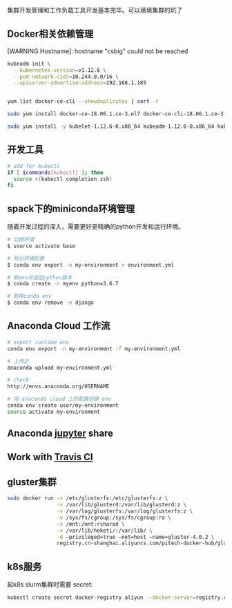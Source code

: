 集群开发管理和工作负载工具开发基本完毕。可以填填集群的坑了

## Docker相关依赖管理

[WARNING Hostname]: hostname "csbig" could not be reached

```bash
kubeadm init \
  --kubernetes-version=v1.12.6 \
  --pod-network-cidr=10.244.0.0/16 \
  --apiserver-advertise-address=192.168.1.185


yum list docker-ce-cli --showduplicates | sort -r

sudo yum install docker-ce-18.06.1.ce-3.el7 docker-ce-cli-18.06.1.ce-3.el7 containerd.io

sudo yum install -y kubelet-1.12.6-0.x86_64 kubeadm-1.12.6-0.x86_64 kubectl-1.12.6-0.x86_64
```

## 开发工具

```bash
# add for kubectl
if [ $commands[kubectl] ]; then
  source <(kubectl completion zsh)
fi
```

## spack下的miniconda环境管理

随着开发过程的深入，需要更好更精确的python开发和运行环境。

```bash
# 切换环境
$ source activate base

# 导出环境配置
$ conda env export -n my-environment > environment.yml

# 新env并指定python版本
$ conda create -n myenv python=3.6.7

# 删除conda env
$ conda env remove -n django


```

## Anaconda Cloud 工作流
```bash
# export runtime env
conda env export -n my-environment -f my-environment.yml

# 上传之
anaconda upload my-environment.yml

# check
http://envs.anaconda.org/USERNAME

# 用 anaconda cloud 上的配置创建 env
conda env create user/my-environment
source activate my-environment
```

## Anaconda [jupyter](http://docs.anaconda.com/anaconda-cloud/user-guide/tasks/work-with-notebooks/) share


## Work with [Travis CI](https://docs.conda.io/projects/conda/en/latest/user-guide/tasks/use-conda-with-travis-ci.html#the-travis-yml-file)

## gluster集群

```bash
sudo docker run -v /etc/glusterfs:/etc/glusterfs:z \
                -v /var/lib/glusterd:/var/lib/glusterd:z \
                -v /var/log/glusterfs:/var/log/glusterfs:z \
                -v /sys/fs/cgroup:/sys/fs/cgroup:ro \
                -v /mnt:/mnt:rshared \
                -v /var/lib/heketi/:/var/lib/ \
                -d —privileged=true —net=host —name=gluster-4.0.2 \
                registry.cn-shanghai.aliyuncs.com/pitech-docker-hub/gluster-centos:v4.0.2
```

## k8s服务

起k8s slurm集群时需要 secret:

```bash
kubectl create secret docker-registry aliyun --docker-server=registry.cn-shanghai.aliyuncs.com --docker-username=<username> --docker-password=<passwd>
```